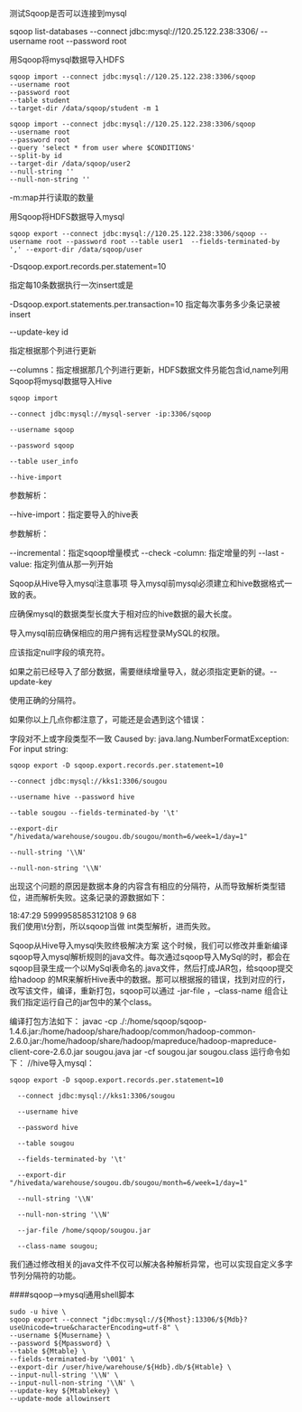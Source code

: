 测试Sqoop是否可以连接到mysql

sqoop  list-databases --connect jdbc:mysql://120.25.122.238:3306/  --username root --password root

用Sqoop将mysql数据导入HDFS

    sqoop import --connect jdbc:mysql://120.25.122.238:3306/sqoop 
    --username root 
    --password root 
    --table student 
    --target-dir /data/sqoop/student -m 1 
  
    sqoop import --connect jdbc:mysql://120.25.122.238:3306/sqoop 
    --username root 
    --password root 
    --query 'select * from user where $CONDITIONS' 
    --split-by id 
    --target-dir /data/sqoop/user2  
    --null-string '' 
    --null-non-string ''

  -m:map并行读取的数量
  
用Sqoop将HDFS数据导入mysql

    sqoop export --connect jdbc:mysql://120.25.122.238:3306/sqoop --username root --password root --table user1  --fields-terminated-by ',' --export-dir /data/sqoop/user

 -Dsqoop.export.records.per.statement=10 
 
指定每10条数据执行一次insert或是

-Dsqoop.export.statements.per.transaction=10 
指定每次事务多少条记录被insert

--update-key id

指定根据那个列进行更新

--columns：指定根据那几个列进行更新，HDFS数据文件叧能包含id,name列用Sqoop将mysql数据导入Hive

    sqoop import 
    
    --connect jdbc:mysql://mysql-server -ip:3306/sqoop  
    
    --username sqoop 
    
    --password sqoop 
    
    --table user_info 
    
    --hive-import
    
参数解析：

--hive-import：指定要导入的hive表


参数解析：

--incremental：指定sqoop增量模式
--check -column:  指定增量的列
--last -value:  指定列值从那一列开始

Sqoop从Hive导入mysql注意事项
导入mysql前mysql必须建立和hive数据格式一致的表。

应确保mysql的数据类型长度大于相对应的hive数据的最大长度。

导入mysql前应确保相应的用户拥有远程登录MySQL的权限。

应该指定null字段的填充符。

如果之前已经导入了部分数据，需要继续增量导入，就必须指定更新的键。--update-key

使用正确的分隔符。

如果你以上几点你都注意了，可能还是会遇到这个错误：

字段对不上或字段类型不一致
Caused by: java.lang.NumberFormatException: For input string:


    sqoop export -D sqoop.export.records.per.statement=10 

    --connect jdbc:mysql://kks1:3306/sougou 
    
    --username hive --password hive 
    
    --table sougou --fields-terminated-by '\t' 
    
    --export-dir "/hivedata/warehouse/sougou.db/sougou/month=6/week=1/day=1"
    
    --null-string '\\N' 
    
    --null-non-string '\\N'
出现这个问题的原因是数据本身的内容含有相应的分隔符，从而导致解析类型错位，进而解析失败。这条记录的源数据如下：

18:47:29    5999958585312108    9    68   
我们使用\t分割，所以sqoop当做 int类型解析，进而失败。

Sqoop从Hive导入mysql失败终极解决方案
这个时候，我们可以修改并重新编译sqoop导入mysql解析规则的java文件。每次通过sqoop导入MySql的时，都会在sqoop目录生成一个以MySql表命名的.java文件，然后打成JAR包，给sqoop提交给hadoop 的MR来解析Hive表中的数据。那可以根据报的错误，找到对应的行，改写该文件，编译，重新打包，sqoop可以通过 -jar-file ，–class-name 组合让我们指定运行自己的jar包中的某个class。

编译打包方法如下：
javac -cp ./:/home/sqoop/sqoop-1.4.6.jar:/home/hadoop/share/hadoop/common/hadoop-common-2.6.0.jar:/home/hadoop/share/hadoop/mapreduce/hadoop-mapreduce-client-core-2.6.0.jar sougou.java
jar -cf sougou.jar sougou.class
运行命令如下：
//hive导入mysql：


    sqoop export -D sqoop.export.records.per.statement=10 

      --connect jdbc:mysql://kks1:3306/sougou 
      
      --username hive 
      
      --password hive 
      
      --table sougou 
      
      --fields-terminated-by '\t' 
      
      --export-dir "/hivedata/warehouse/sougou.db/sougou/month=6/week=1/day=1" 
      
      --null-string '\\N' 
      
      --null-non-string '\\N' 
      
      --jar-file /home/sqoop/sougou.jar 
      
      --class-name sougou;
我们通过修改相关的java文件不仅可以解决各种解析异常，也可以实现自定义多字节列分隔符的功能。

####sqoop-->mysql通用shell脚本

    sudo -u hive \
    sqoop export --connect "jdbc:mysql://${Mhost}:13306/${Mdb}?useUnicode=true&characterEncoding=utf-8" \
    --username ${Musername} \
    --password ${Mpassword} \
    --table ${Mtable} \
    --fields-terminated-by '\001' \
    --export-dir /user/hive/warehouse/${Hdb}.db/${Htable} \
    --input-null-string '\\N' \
    --input-null-non-string '\\N' \
    --update-key ${Mtablekey} \
    --update-mode allowinsert
